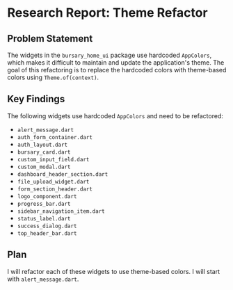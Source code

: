 # Research Report: Theme Refactor

## Problem Statement

The widgets in the `bursary_home_ui` package use hardcoded `AppColors`, which makes it difficult to maintain and update the application's theme. The goal of this refactoring is to replace the hardcoded colors with theme-based colors using `Theme.of(context)`.

## Key Findings

The following widgets use hardcoded `AppColors` and need to be refactored:

*   `alert_message.dart`
*   `auth_form_container.dart`
*   `auth_layout.dart`
*   `bursary_card.dart`
*   `custom_input_field.dart`
*   `custom_modal.dart`
*   `dashboard_header_section.dart`
*   `file_upload_widget.dart`
*   `form_section_header.dart`
*   `logo_component.dart`
*   `progress_bar.dart`
*   `sidebar_navigation_item.dart`
*   `status_label.dart`
*   `success_dialog.dart`
*   `top_header_bar.dart`

## Plan

I will refactor each of these widgets to use theme-based colors. I will start with `alert_message.dart`.
